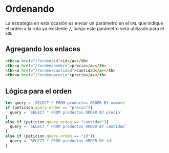 # Ordenando

La estrategía en esta ocasión es enviar un parámetro en el `URL` que indique el orden a la ruta ya existente `/`, luego este parámetro será utilizado para el `SQL`

## Agregando los enlaces 

```HTML
<th><a href="/?orden=id">id</a></th>
<th><a href="/?orden=nombre">precio</a></th>
<th><a href="/?orden=cantidad">cantidad</a></th>
<th><a href="/?orden=precio">precio</a></th>
```

## Lógica para el orden

```Javascript
let query = `SELECT * FROM productos ORDER BY nombre`
if (peticion.query.orden == "precio"){
  query = `SELECT * FROM productos ORDER BY precio`
}
else if (peticion.query.orden == "cantidad"){
  query = `SELECT * FROM productos ORDER BY cantidad`
}
else if (peticion.query.orden == "id"){
  query = `SELECT * FROM productos ORDER BY id`
}
```
